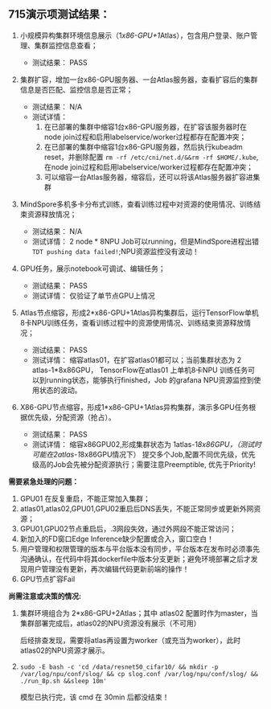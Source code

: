 715演示项测试结果：
-------------------------------------------------------------------------------------------------

1. 小规模异构集群环境信息展示（1*x86-GPU+1*Atlas），包含用户登录、账户管理、集群监控信息查看；
   * 测试结果： PASS

2. 集群扩容，增加一台x86-GPU服务器、一台Atlas服务器，查看扩容后的集群信息是否匹配、监控信息是否正常；
   * 测试结果： N/A
   * 测试详情：
        1. 在已部署的集群中缩容1台x86-GPU服务器，在扩容该服务器时在node join过程和启用labelservice/worker过程都存在配置冲突；
        2. 在已部署的集群中缩容1台x86-GPU服务器，然后执行kubeadm reset，并删除配置 `rm -rf /etc/cni/net.d/&&rm -rf $HOME/.kube`,在node join过程和启用labelservice/worker过程都存在配置冲突；
        3. 可以缩容一台Atlas服务器，缩容后，还可以将该Atlas服务器扩容进集群

3. MindSpore多机多卡分布式训练，查看训练过程中对资源的使用情况、训练结束资源释放情况；
   * 测试结果： N/A
   * 测试详情： 2 node * 8NPU Job可以running，但是MindSpore进程出错 `TDT pushing data failed!`;NPU资源监控没有波动！

4. GPU任务，展示notebook可调试、编辑任务；     
   * 测试结果： PASS
   * 测试详情： 仅验证了单节点GPU上情况

5. Atlas节点缩容，形成2*x86-GPU+1Atlas异构集群后，运行TensorFlow单机8卡NPU训练任务，查看训练过程中的资源使用情况、训练结束资源释放情况；
   * 测试结果： PASS
   * 测试详情： 缩容atlas01，在扩容atlas01都可以；当前集群状态为 2 atlas-1*8x86GPU，
             TensorFlow在atlas01 上单机8卡NPU 训练任务可以到running状态，能够执行finished，Job 的grafana NPU资源监控到使用状态的波动。

6. X86-GPU节点缩容，形成1*x86-GPU+1Atlas异构集群，演示多GPU任务根据优先级，分配资源（抢占）。
   * 测试结果： PASS
   * 测试详情： 缩容x86GPU02,形成集群状态为 1atlas-1*8x86GPU，（测试时可能在2atlas-1*8x86GPU情况下）
             提交多个Job,配置不同优先级，优先级高的Job会先被分配资源执行；需要注意Preemptible, 优先于Priority!

**需要紧急处理的问题：**

1. GPU01 在反复重启，不能正常加入集群；
2. atlas01,atlas02,GPU01,GPU02重启后DNS丢失，不能正常同步或更新外网资源；
3. GPU01,GPU02节点重启后，.3网段失效，通过外网段不能正常访问；
4. 新加入的FD窗口Edge Inference缺少配置或合入，窗口空白！
5. 用户管理和权限管理的版本与平台版本没有同步，平台版本在发布时必须事先沟通确认，在代码中将其dockerfile中版本分支更新；避免环境部署之后才发现用户管理没有更新，再次编辑代码更新前端的操作！
6. GPU节点扩容Fail

**尚需注意或决策的情况:**

1. 集群环境组合为 2*x86-GPU+2Atlas；其中 atlas02 配置时作为master，当集群部署完成后，atlas02的NPU资源没有展示（不可用）

    后经排查发现，需要将atlas再设置为worker（或充当为worker），此时atlas02的NPU资源才展示。

2. `sudo -E bash -c 'cd /data/resnet50_cifar10/ && mkdir -p /var/log/npu/conf/slog/ && cp slog.conf /var/log/npu/conf/slog/ && ./run_8p.sh &&sleep 10m'`
    
    模型已执行完，该 cmd 在 30min 后都没结束！